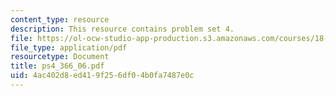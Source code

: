 ```yaml
---
content_type: resource
description: This resource contains problem set 4.
file: https://ol-ocw-studio-app-production.s3.amazonaws.com/courses/18-366-random-walks-and-diffusion-fall-2006/4ac402d8ed419f256df04b0fa7487e0c_ps4_366_06.pdf
file_type: application/pdf
resourcetype: Document
title: ps4_366_06.pdf
uid: 4ac402d8-ed41-9f25-6df0-4b0fa7487e0c
---
```

